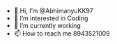 - 👋 Hi, I’m @AbhimanyuKK97
- 👀 I’m interested in Coding
- 🌱 I’m currently working
- 📫 How to reach me 8943521009

<!---
AbhimanyuKK97/AbhimanyuKK97 is a ✨ special ✨ repository because its `README.md` (this file) appears on your GitHub profile.
You can click the Preview link to take a look at your changes.
--->

